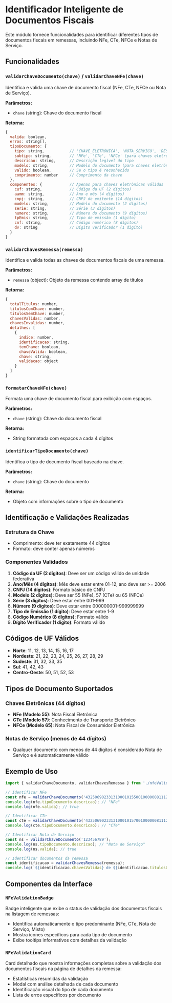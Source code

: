 # Identificador Inteligente de Documentos Fiscais

Este módulo fornece funcionalidades para identificar diferentes tipos de documentos fiscais em remessas, incluindo NFe, CTe, NFCe e Notas de Serviço.

## Funcionalidades

### `validarChaveDocumento(chave)` / `validarChaveNFe(chave)`

Identifica e valida uma chave de documento fiscal (NFe, CTe, NFCe ou Nota de Serviço).

**Parâmetros:**

- `chave` (string): Chave do documento fiscal

**Retorna:**

```javascript
{
  valida: boolean,
  erros: string[],
  tipoDocumento: {
    tipo: string,           // 'CHAVE_ELETRONICA', 'NOTA_SERVICO', 'DESCONHECIDO'
    subtipo: string,        // 'NFe', 'CTe', 'NFCe' (para chaves eletrônicas)
    descricao: string,      // Descrição legível do tipo
    modelo: string,         // Modelo do documento (para chaves eletrônicas)
    valido: boolean,        // Se o tipo é reconhecido
    comprimento: number     // Comprimento da chave
  },
  componentes: {            // Apenas para chaves eletrônicas válidas
    cuf: string,            // Código da UF (2 dígitos)
    aamm: string,           // Ano e mês (4 dígitos)
    cnpj: string,           // CNPJ do emitente (14 dígitos)
    modelo: string,         // Modelo do documento (2 dígitos)
    serie: string,          // Série (3 dígitos)
    numero: string,         // Número do documento (9 dígitos)
    tpEmis: string,         // Tipo de emissão (1 dígito)
    cnf: string,            // Código numérico (8 dígitos)
    dv: string              // Dígito verificador (1 dígito)
  }
}
```

### `validarChavesRemessa(remessa)`

Identifica e valida todas as chaves de documentos fiscais de uma remessa.

**Parâmetros:**

- `remessa` (object): Objeto da remessa contendo array de títulos

**Retorna:**

```javascript
{
  totalTitulos: number,
  titulosComChave: number,
  titulosSemChave: number,
  chavesValidas: number,
  chavesInvalidas: number,
  detalhes: [
    {
      indice: number,
      identificacao: string,
      temChave: boolean,
      chaveValida: boolean,
      chave: string,
      validacao: object
    }
  ]
}
```

### `formatarChaveNFe(chave)`

Formata uma chave de documento fiscal para exibição com espaços.

**Parâmetros:**

- `chave` (string): Chave do documento fiscal

**Retorna:**

- String formatada com espaços a cada 4 dígitos

### `identificarTipoDocumento(chave)`

Identifica o tipo de documento fiscal baseado na chave.

**Parâmetros:**

- `chave` (string): Chave do documento

**Retorna:**

- Objeto com informações sobre o tipo de documento

## Identificação e Validações Realizadas

### Estrutura da Chave

- Comprimento: deve ter exatamente 44 dígitos
- Formato: deve conter apenas números

### Componentes Validados

1. **Código da UF (2 dígitos)**: Deve ser um código válido de unidade federativa
2. **Ano/Mês (4 dígitos)**: Mês deve estar entre 01-12, ano deve ser >= 2006
3. **CNPJ (14 dígitos)**: Formato básico de CNPJ
4. **Modelo (2 dígitos)**: Deve ser 55 (NFe), 57 (CTe) ou 65 (NFCe)
5. **Série (3 dígitos)**: Deve estar entre 001-999
6. **Número (9 dígitos)**: Deve estar entre 000000001-999999999
7. **Tipo de Emissão (1 dígito)**: Deve estar entre 1-9
8. **Código Numérico (8 dígitos)**: Formato válido
9. **Dígito Verificador (1 dígito)**: Formato válido

## Códigos de UF Válidos

- **Norte**: 11, 12, 13, 14, 15, 16, 17
- **Nordeste**: 21, 22, 23, 24, 25, 26, 27, 28, 29
- **Sudeste**: 31, 32, 33, 35
- **Sul**: 41, 42, 43
- **Centro-Oeste**: 50, 51, 52, 53

## Tipos de Documento Suportados

### Chaves Eletrônicas (44 dígitos)
- **NFe (Modelo 55)**: Nota Fiscal Eletrônica
- **CTe (Modelo 57)**: Conhecimento de Transporte Eletrônico  
- **NFCe (Modelo 65)**: Nota Fiscal de Consumidor Eletrônica

### Notas de Serviço (menos de 44 dígitos)
- Qualquer documento com menos de 44 dígitos é considerado Nota de Serviço e é automaticamente válido

## Exemplo de Uso

```javascript
import { validarChaveDocumento, validarChavesRemessa } from './nfeValidator';

// Identificar NFe
const nfe = validarChaveDocumento('43250690233131000101550010000008111234567890');
console.log(nfe.tipoDocumento.descricao); // "NFe"
console.log(nfe.valida); // true

// Identificar CTe
const cte = validarChaveDocumento('43250690233131000101570010000008111234567890');
console.log(cte.tipoDocumento.descricao); // "CTe"

// Identificar Nota de Serviço
const ns = validarChaveDocumento('123456789');
console.log(ns.tipoDocumento.descricao); // "Nota de Serviço"
console.log(ns.valida); // true

// Identificar documentos da remessa
const identificacao = validarChavesRemessa(remessa);
console.log(`${identificacao.chavesValidas} de ${identificacao.titulosComChave} documentos identificados`);
```

## Componentes da Interface

### `NFeValidationBadge`

Badge inteligente que exibe o status de validação dos documentos fiscais na listagem de remessas:
- Identifica automaticamente o tipo predominante (NFe, CTe, Nota de Serviço, Misto)
- Mostra ícones específicos para cada tipo de documento
- Exibe tooltips informativos com detalhes da validação

### `NFeValidationCard`

Card detalhado que mostra informações completas sobre a validação dos documentos fiscais na página de detalhes da remessa:
- Estatísticas resumidas da validação
- Modal com análise detalhada de cada documento
- Identificação visual do tipo de cada documento
- Lista de erros específicos por documento
